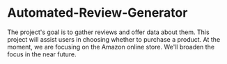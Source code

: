 # Automated-Review-Generator
The project's goal is to gather reviews and offer data about them. This project will assist users in choosing whether to purchase a product. At the moment, we are focusing on the Amazon online store. We'll broaden the focus in the near future. 
